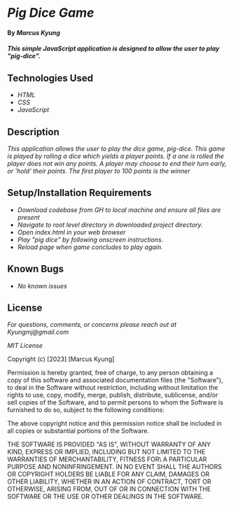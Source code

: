 # _Pig Dice Game_

#### By _**Marcus Kyung**_

#### _This simple JavaScript application is designed to allow the user to play "pig-dice"._

## Technologies Used

* _HTML_
* _CSS_
* _JavaScript_

## Description

_This application allows the user to play the dice game, pig-dice. This game is played by rolling a dice which yields a player points. If a one is rolled the player does not win any points. A player may choose to end their turn early, or 'hold' their points. The first player to 100 points is the winner_

## Setup/Installation Requirements

* _Download codebase from GH to local machine and ensure all files are present_
* _Navigate to root level directory in downloaded project directory._
* _Open index.html in your web browser_
* _Play "pig dice" by following onscreen instructions._
* _Reload page when game concludes to play again._

## Known Bugs

* _No known issues_

## License

_For questions, comments, or concerns please reach out at Kyungmj@gmail.com_

_MIT License_

Copyright (c) [2023] [Marcus Kyung]

Permission is hereby granted, free of charge, to any person obtaining a copy of this software and associated documentation files (the "Software"), to deal in the Software without restriction, including without limitation the rights to use, copy, modify, merge, publish, distribute, sublicense, and/or sell copies of the Software, and to permit persons to whom the Software is furnished to do so, subject to the following conditions: 

The above copyright notice and this permission notice shall be included in all copies or substantial portions of the Software.

THE SOFTWARE IS PROVIDED "AS IS", WITHOUT WARRANTY OF ANY KIND, EXPRESS OR IMPLIED, INCLUDING BUT NOT LIMITED TO THE WARRANTIES OF MERCHANTABILITY, FITNESS FOR\ A PARTICULAR PURPOSE AND NONINFRINGEMENT. IN NO EVENT SHALL THE AUTHORS OR COPYRIGHT HOLDERS BE LIABLE FOR ANY CLAIM, DAMAGES OR OTHER LIABILITY, WHETHER IN AN ACTION OF CONTRACT, TORT OR OTHERWISE, ARISING FROM, OUT OF OR IN CONNECTION WITH THE SOFTWARE OR THE USE OR OTHER DEALINGS IN THE SOFTWARE.